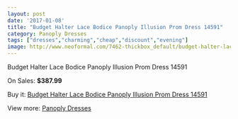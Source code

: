 ```yaml
---
layout: post
date: '2017-01-08'
title: "Budget Halter Lace Bodice Panoply Illusion Prom Dress 14591"
category: Panoply Dresses
tags: ["dresses","charming","cheap","discount","evening"]
image: http://www.neoformal.com/7462-thickbox_default/budget-halter-lace-bodice-panoply-illusion-prom-dress-14591.jpg
---
```

Budget Halter Lace Bodice Panoply Illusion Prom Dress 14591

On Sales: **$387.99**
<a href="https://www.neoformal.com/en/panoply-dresses/2654-budget-halter-lace-bodice-panoply-illusion-prom-dress-14591.html"><amp-img layout="responsive" width="600" height="600" src="//www.neoformal.com/7462-thickbox_default/budget-halter-lace-bodice-panoply-illusion-prom-dress-14591.jpg" alt="Budget Halter Lace Bodice Panoply Illusion Prom Dress 14591 0" /></a>
<a href="https://www.neoformal.com/en/panoply-dresses/2654-budget-halter-lace-bodice-panoply-illusion-prom-dress-14591.html"><amp-img layout="responsive" width="600" height="600" src="//www.neoformal.com/7463-thickbox_default/budget-halter-lace-bodice-panoply-illusion-prom-dress-14591.jpg" alt="Budget Halter Lace Bodice Panoply Illusion Prom Dress 14591 1" /></a>

Buy it: [Budget Halter Lace Bodice Panoply Illusion Prom Dress 14591](https://www.neoformal.com/en/panoply-dresses/2654-budget-halter-lace-bodice-panoply-illusion-prom-dress-14591.html "Budget Halter Lace Bodice Panoply Illusion Prom Dress 14591")

View more: [Panoply Dresses](https://www.neoformal.com/en/24-panoply-dresses "Panoply Dresses")